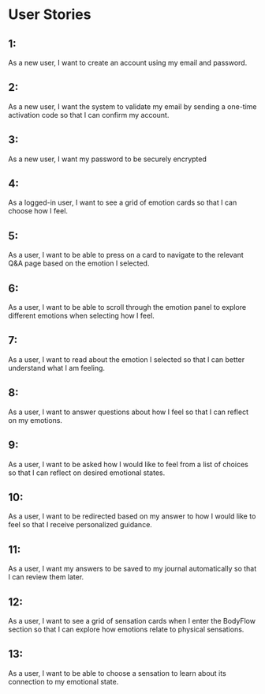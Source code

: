 # User Stories

## 1:
As a new user, I want to create an account using my email and password.

## 2:
As a new user, I want the system to validate my email by sending a one-time activation code so that I can confirm my account.

## 3:
As a new user, I want my password to be securely encrypted

## 4:
As a logged-in user, I want to see a grid of emotion cards so that I can choose how I feel.

## 5:
As a user, I want to be able to press on a card to navigate to the relevant Q&A page based on the emotion I selected.

## 6: 
As a user, I want to be able to scroll through the emotion panel to explore different emotions when selecting how I feel.

## 7:
As a user, I want to read about the emotion I selected so that I can better understand what I am feeling.

## 8:
As a user, I want to answer questions about how I feel so that I can reflect on my emotions.

## 9:
As a user, I want to be asked how I would like to feel from a list of choices so that I can reflect on desired emotional states.

## 10:
As a user, I want to be redirected based on my answer to how I would like to feel so that I receive personalized guidance.

## 11:
As a user, I want my answers to be saved to my journal automatically so that I can review them later.

## 12:
As a user, I want to see a grid of sensation cards when I enter the BodyFlow section so that I can explore how emotions relate to physical sensations.

## 13:
As a user, I want to be able to choose a sensation to learn about its connection to my emotional state.

